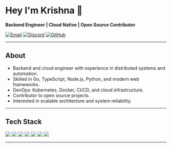 # Hey I'm Krishna 👋

**Backend Engineer | Cloud Native | Open Source Contributor**

[![Email](https://img.shields.io/badge/Email-Contact-ff5555?style=for-the-badge&logo=gmail&logoColor=white)](mailto:krishna.pytech@gmail.com)
[![Discord](https://img.shields.io/badge/Discord-wireguard.-5865F2?style=for-the-badge&logo=discord&logoColor=white)](https://discord.com/users/1272036139024384092)
[![GitHub](https://img.shields.io/badge/GitHub-KrishnaSSH-24292F?style=for-the-badge&logo=github&logoColor=white)](https://github.com/KrishnaSSH)

---

## About

- Backend and cloud engineer with experience in distributed systems and automation.
- Skilled in Go, TypeScript, Node.js, Python, and modern web frameworks.
- DevOps: Kubernetes, Docker, CI/CD, and cloud infrastructure.
- Contributor to open source projects.
- Interested in scalable architecture and system reliability.

---

## Tech Stack

<p>
  <img src="https://img.shields.io/badge/Go-00ADD8?style=for-the-badge&logo=go&logoColor=white"/>
  <img src="https://img.shields.io/badge/TypeScript-3178C6?style=for-the-badge&logo=typescript&logoColor=white"/>
  <img src="https://img.shields.io/badge/Node.js-339933?style=for-the-badge&logo=node.js&logoColor=white"/>
  <img src="https://img.shields.io/badge/Python-3776AB?style=for-the-badge&logo=python&logoColor=white"/>
  <img src="https://img.shields.io/badge/Kubernetes-326CE5?style=for-the-badge&logo=kubernetes&logoColor=white"/>
  <img src="https://img.shields.io/badge/Docker-2496ED?style=for-the-badge&logo=docker&logoColor=white"/>
  <img src="https://img.shields.io/badge/MongoDB-47A248?style=for-the-badge&logo=mongodb&logoColor=white"/>
</p>

---

